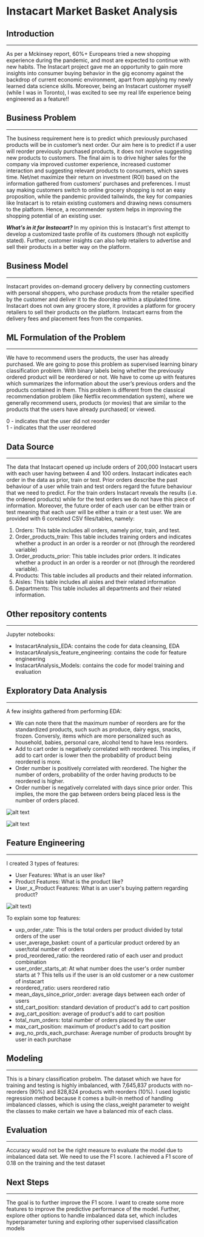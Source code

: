 # Instacart Market Basket Analysis

## Introduction
---------------------------
As per a Mckinsey report, 60%+ Europeans tried a new shopping experience during the pandemic, and most are expected to continue with new habits. The Instacart project gave me an opportunity to gain more insights into consumer buying behavior in the gig economy against the backdrop of current economic environment, apart from applying my newly learned data science skills. Moreover, being an Instacart customer myself (while I was in Toronto), I was excited to see my real life experience being engineered as a feature!!

## Business Problem
------------------
The business requirement here is to predict which previously purchased products will be in customer’s next order. Our aim here is to predict if a user will reorder previously purchased products, it does not involve suggesting new products to customers. The final aim is to drive higher sales for the company via improved customer experience, increased customer interaction and suggesting relevant products to consumers, which saves time. Net/net maximize their return on investment (ROI) based on the information gathered from customers' purchases and preferences. I must say making customers switch to online grocery shopping is not an easy proposition, while the pandemic provided tailwinds, the key for companies like Instacart is to retain existing customers and drawing news consumers to the platform. Hence, a recommender system helps in improving the shopping potential of an existing user. 

***What's in it for Instacart?***
In my opinion this is Instacart's first attempt to develop a customized taste profile of its customers (though not explicitly stated). Further, customer insights can also help retailers to advertise and sell their products in a better way on the platform.

## Business Model
------------------
Instacart provides on-demand grocery delivery by connecting customers with personal shoppers, who purchase products from the retailer specified by the customer and deliver it to the doorstep within a stipulated time. Instacart does not own any grocery store, it provides a platform for grocery retailers to sell their products on the platform. Instacart earns from the delivery fees and placement fees from the companies. 

## ML Formulation of the Problem
------------------
We have to recommend users the products, the user has already purchased. We are going to pose this problem as supervised learning binary classification problem. With binary labels being whether the previously ordered product will be reordered or not. We have to come up with features which summarizes the information about the user’s previous orders and the products contained in them.
This problem is different from the classical recommendation problem (like Netflix recommendation system), where we generally recommend users, products (or movies) that are similar to the products that the users have already purchased( or viewed.

0 - indicates that the user did not reorder  
1 - indicates that the user reordered

## Data Source
------------------
The data that Instacart opened up include orders of 200,000 Instacart users with each user having between 4 and 100 orders. Instacart indicates each order in the data as prior, train or test. Prior orders describe the past behaviour of a user while train and test orders regard the future behaviour that we need to predict. For the train orders Instacart reveals the results (i.e. the ordered products) while for the test orders we do not have this piece of information. Moreover, the future order of each user can be either train or test meaning that each user will be either a train or a test user.
We are provided with 6 corelated CSV files/tables, namely:
1) Orders: This table includes all orders, namely prior, train, and test. 
2) Order_products_train: This table includes training orders and indicates whether a product in an order is a reorder or not (through the reordered variable) 
3) Order_products_prior: This table includes prior orders. It indicates whether a product in an order is a reorder or not (through the reordered variable). 
4) Products: This table includes all products and their related information. 
5) Aisles: This table includes all aisles and their related information
6) Departments: This table includes all departments and their related information.

## Other repository contents
------------------
Jupyter notebooks:  

* InstacartAnalysis_EDA: contains the code for data cleansing, EDA  
* InstacartAnalysis_feature_engineering: contains the code for feature engineering  
* InstacartAnalysis_Models: contains the code for model training and evaluation

## Exploratory Data Analysis
------------------
A few insights gathered from performing EDA:
* We can note there that the maximum number of reorders are for the standardized products, such such as produce, dairy egss, snacks, frozen. Conversly, items which are more personalized such as household, babies, personal care, alcohol tend to have less reorders. 
* Add to cart order is negatively correlated with reordered. This implies, if add to cart order is lower then the probability of product being reordered is more.  
* Order number is positively correlated with reordered. The higher the number of orders, probability of the order having products to be reordered is higher. 
* Order number is negatively correlated with days since prior order. This implies, the more the gap between orders being placed less is the number of orders placed.

![alt text](./images/days_since_prior_order.png)

![alt text](./images/reorder_vs_add%20to%20cart.png)


## Feature Engineering
------------------
I created 3 types of features:
* User Features: What is an user like?
* Product Features: What is the product like?
* User_x_Product Features: What is an user's buying pattern regarding product?

![alt text](./images/feature%20importance.png))

To explain some top features:
* uxp_order_rate: This is the total orders per product divided by total orders of the user
* user_average_basket: count of a particular product ordered by an user/total number of orders
* prod_reordered_ratio: the reordered ratio of each user and product combination
* user_order_starts_at: At what number does the user's order number starts at ? This tells us if the user is an old customer or a new customer 
of instacart
* reordered_ratio: users reordered ratio
* mean_days_since_prior_order: average days between each order of users
* std_cart_position: standard deviation of product's add to cart position
* avg_cart_position: average of product's add to cart position
* total_num_orders: total number of orders placed by the user
* max_cart_position: maximum of product's add to cart position
* avg_no_prds_each_purchase: Average number of products brought by user in each purchase

## Modeling
------------------
This is a binary classification probelm. The dataset which we have for training and testing is highly imbalanced, with 7,645,837 products with no-reorders (90%) and 828,824 products with reorders (10%). I used logistic regression method because it comes a built-in method of handling imbalanced classes, which is using the class_weight parameter to weight the classes to make certain we have a balanced mix of each class.

## Evaluation
------------------
Accuracy would not be the right measure to evaluate the model due to imbalanced data set. We need to use the F1 score. I achieved a F1 score of 0.18 on the training and the test dataset

## Next Steps
------------------
The goal is to further improve the F1 score. I want to create some more features to improve the predictive performance of the model. Further, explore other options to handle imbalanced data set, which includes hyperparameter tuning and exploring other supervised classification models



